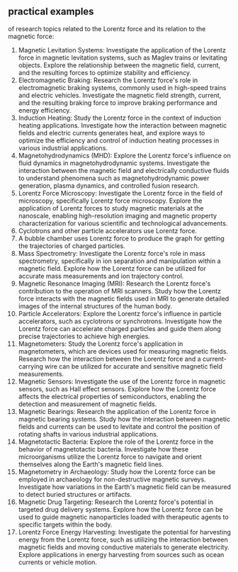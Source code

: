 
## practical examples 
of research topics related to the Lorentz force and its relation to the magnetic force:

1. Magnetic Levitation Systems: Investigate the application of the Lorentz force in magnetic levitation systems, such as Maglev trains or levitating objects. Explore the relationship between the magnetic field, current, and the resulting forces to optimize stability and efficiency.
2. Electromagnetic Braking: Research the Lorentz force's role in electromagnetic braking systems, commonly used in high-speed trains and electric vehicles. Investigate the magnetic field strength, current, and the resulting braking force to improve braking performance and energy efficiency.
3. Induction Heating: Study the Lorentz force in the context of induction heating applications. Investigate how the interaction between magnetic fields and electric currents generates heat, and explore ways to optimize the efficiency and control of induction heating processes in various industrial applications.
4. Magnetohydrodynamics (MHD): Explore the Lorentz force's influence on fluid dynamics in magnetohydrodynamic systems. Investigate the interaction between the magnetic field and electrically conductive fluids to understand phenomena such as magnetohydrodynamic power generation, plasma dynamics, and controlled fusion research.
5. Lorentz Force Microscopy: Investigate the Lorentz force in the field of microscopy, specifically Lorentz force microscopy. Explore the application of Lorentz forces to study magnetic materials at the nanoscale, enabling high-resolution imaging and magnetic property characterization for various scientific and technological advancements.
6. Cyclotrons and other particle accelerators use Lorentz force.
7. A bubble chamber uses Lorentz force to produce the graph for getting the trajectories of charged particles. 
8. Mass Spectrometry: Investigate the Lorentz force's role in mass spectrometry, specifically in ion separation and manipulation within a magnetic field. Explore how the Lorentz force can be utilized for accurate mass measurements and ion trajectory control.
9. Magnetic Resonance Imaging (MRI): Research the Lorentz force's contribution to the operation of MRI scanners. Study how the Lorentz force interacts with the magnetic fields used in MRI to generate detailed images of the internal structures of the human body.
10. Particle Accelerators: Explore the Lorentz force's influence in particle accelerators, such as cyclotrons or synchrotrons. Investigate how the Lorentz force can accelerate charged particles and guide them along precise trajectories to achieve high energies.
11. Magnetometers: Study the Lorentz force's application in magnetometers, which are devices used for measuring magnetic fields. Research how the interaction between the Lorentz force and a current-carrying wire can be utilized for accurate and sensitive magnetic field measurements.
12. Magnetic Sensors: Investigate the use of the Lorentz force in magnetic sensors, such as Hall effect sensors. Explore how the Lorentz force affects the electrical properties of semiconductors, enabling the detection and measurement of magnetic fields.
13. Magnetic Bearings: Research the application of the Lorentz force in magnetic bearing systems. Study how the interaction between magnetic fields and currents can be used to levitate and control the position of rotating shafts in various industrial applications.
14. Magnetotactic Bacteria: Explore the role of the Lorentz force in the behavior of magnetotactic bacteria. Investigate how these microorganisms utilize the Lorentz force to navigate and orient themselves along the Earth's magnetic field lines.
15. Magnetometry in Archaeology: Study how the Lorentz force can be employed in archaeology for non-destructive magnetic surveys. Investigate how variations in the Earth's magnetic field can be measured to detect buried structures or artifacts.
16. Magnetic Drug Targeting: Research the Lorentz force's potential in targeted drug delivery systems. Explore how the Lorentz force can be used to guide magnetic nanoparticles loaded with therapeutic agents to specific targets within the body.
17. Lorentz Force Energy Harvesting: Investigate the potential for harvesting energy from the Lorentz force, such as utilizing the interaction between magnetic fields and moving conductive materials to generate electricity. Explore applications in energy harvesting from sources such as ocean currents or vehicle motion.


